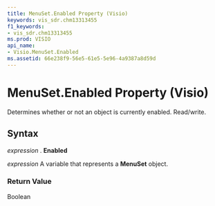 ```yaml
---
title: MenuSet.Enabled Property (Visio)
keywords: vis_sdr.chm13313455
f1_keywords:
- vis_sdr.chm13313455
ms.prod: VISIO
api_name:
- Visio.MenuSet.Enabled
ms.assetid: 66e238f9-56e5-61e5-5e96-4a9387a8d59d
---
```



# MenuSet.Enabled Property (Visio)

Determines whether or not an object is currently enabled. Read/write.


## Syntax

 _expression_ . **Enabled**

 _expression_ A variable that represents a **MenuSet** object.


### Return Value

Boolean


